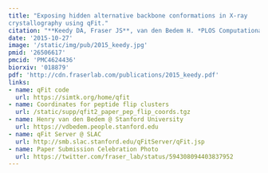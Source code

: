 ```yaml
---
title: "Exposing hidden alternative backbone conformations in X-ray
crystallography using qFit."
citation: "**Keedy DA, Fraser JS**, van den Bedem H. *PLOS Computational Biology*. 2015."
date: '2015-10-27'
image: '/static/img/pub/2015_keedy.jpg'
pmid: '26506617'
pmcid: 'PMC4624436'
biorxiv: '018879'
pdf: 'http://cdn.fraserlab.com/publications/2015_keedy.pdf'
links:
- name: qFit code
  url: https://simtk.org/home/qfit
- name: Coordinates for peptide flip clusters
  url: /static/supp/qfit2_paper_pep_flip_coords.tgz
- name: Henry van den Bedem @ Stanford University
  url: https://vdbedem.people.stanford.edu
- name: qFit Server @ SLAC
  url: http://smb.slac.stanford.edu/qFitServer/qFit.jsp
- name: Paper Submission Celebration Photo
  url: https://twitter.com/fraser_lab/status/594308094403837952
---
```

